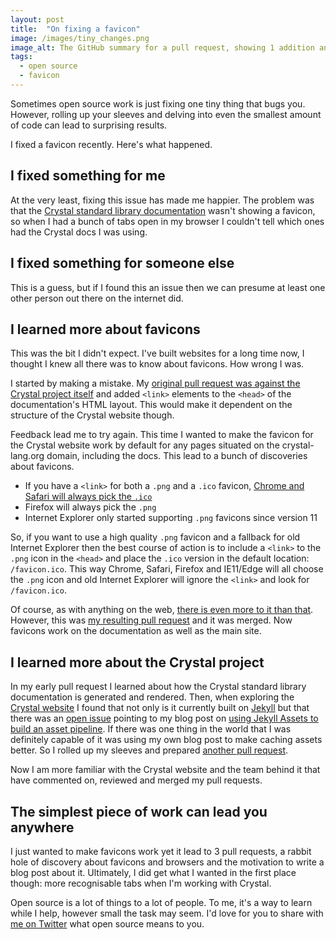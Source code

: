 ```yaml
---
layout: post
title:  "On fixing a favicon"
image: /images/tiny_changes.png
image_alt: The GitHub summary for a pull request, showing 1 addition and 2 deletions.
tags:
  - open source
  - favicon
---
```


Sometimes open source work is just fixing one tiny thing that bugs you. However, rolling up your sleeves and delving into even the smallest amount of code can lead to surprising results.

I fixed a favicon recently. Here's what happened.

## I fixed something for me

At the very least, fixing this issue has made me happier. The problem was that the [Crystal standard library documentation](https://crystal-lang.org/api/0.20.5/) wasn't showing a favicon, so when I had a bunch of tabs open in my browser I couldn't tell which ones had the Crystal docs I was using.

## I fixed something for someone else

This is a guess, but if I found this an issue then we can presume at least one other person out there on the internet did.

## I learned more about favicons

This was the bit I didn't expect. I've built websites for a long time now, I thought I knew all there was to know about favicons. How wrong I was.

I started by making a mistake. My [original pull request was against the Crystal project itself](https://github.com/crystal-lang/crystal/pull/3832) and added `<link>` elements to the `<head>` of the documentation's HTML layout. This would make it dependent on the structure of the Crystal website though.

Feedback lead me to try again. This time I wanted to make the favicon for the Crystal website work by default for any pages situated on the crystal-lang.org domain, including the docs. This lead to a bunch of discoveries about favicons.

* If you have a `<link>` for both a `.png` and a `.ico` favicon, [Chrome and Safari will always pick the `.ico`](http://www.jonathantneal.com/blog/understand-the-favicon/)
* Firefox will always pick the `.png`
* Internet Explorer only started supporting `.png` favicons since version 11

So, if you want to use a high quality `.png` favicon and a fallback for old Internet Explorer then the best course of action is to include a `<link>` to the `.png` icon in the `<head>` and place the `.ico` version in the default location: `/favicon.ico`. This way Chrome, Safari, Firefox and IE11/Edge will all choose the `.png` icon and old Internet Explorer will ignore the `<link>` and look for `/favicon.ico`.

Of course, as with anything on the web, [there is even more to it than that](https://github.com/audreyr/favicon-cheat-sheet). However, this was [my resulting pull request](https://github.com/crystal-lang/crystal-website/pull/15/files) and it was merged. Now favicons work on the documentation as well as the main site.

## I learned more about the Crystal project

In my early pull request I learned about how the Crystal standard library documentation is generated and rendered. Then, when exploring the [Crystal website](https://github.com/crystal-lang/crystal-website) I found that not only is it currently built on [Jekyll](https://jekyllrb.com/) but that there was an [open issue](https://github.com/crystal-lang/crystal-website/issues/12) pointing to my blog post on [using Jekyll Assets to build an asset pipeline](https://philna.sh/blog/2016/06/28/asset-pipelines-with-jekyll-assets/). If there was one thing in the world that I was definitely capable of it was using my own blog post to make caching assets better. So I rolled up my sleeves and prepared [another pull request](https://github.com/crystal-lang/crystal-website/pull/16).

Now I am more familiar with the Crystal website and the team behind it that have commented on, reviewed and merged my pull requests.

## The simplest piece of work can lead you anywhere

I just wanted to make favicons work yet it lead to 3 pull requests, a rabbit hole of discovery about favicons and browsers and the motivation to write a blog post about it. Ultimately, I did get what I wanted in the first place though: more recognisable tabs when I'm working with Crystal.

Open source is a lot of things to a lot of people. To me, it's a way to learn while I help, however small the task may seem. I'd love for you to share with [me on Twitter](https://twitter.com/philnash) what open source means to you.
